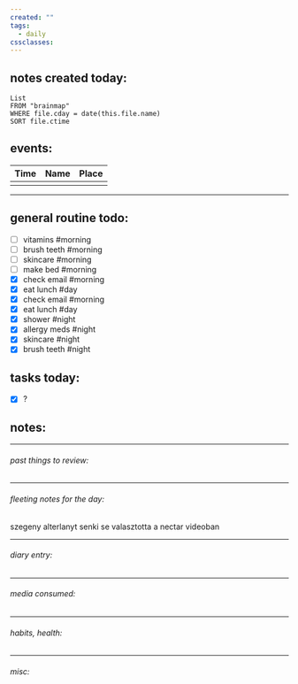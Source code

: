 ```yaml
---
created: ""
tags:
  - daily
cssclasses:
---
```




## **notes created today:**
```dataview
List
FROM "brainmap"
WHERE file.cday = date(this.file.name)
SORT file.ctime
```
## **events:**

| Time | Name | Place |
| ---- | ---- | ----- |
|      |      |       |

____ 
## **general routine todo:**
- [ ] vitamins #morning
- [ ] brush teeth #morning
- [ ] skincare #morning
- [ ] make bed #morning
- [x] check email #morning
- [x] eat lunch #day
- [x] check email #morning
- [x] eat lunch #day
- [x] shower #night
- [x] allergy meds #night
- [x] skincare #night
- [x] brush teeth #night

## **tasks today:**
- [x] ?

## **notes:**
_____
###### past things to review:



---------
###### fleeting notes for the day:
szegeny alterlanyt senki se valasztotta a nectar videoban


_____
###### diary entry:




____
###### media consumed:





____
###### habits, health:




_____
###### misc:
